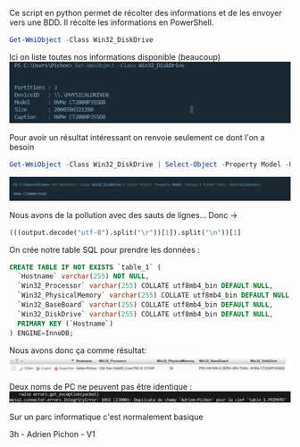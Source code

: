 Ce script en python permet de récolter des informations et de les envoyer vers une BDD. Il récolte les informations en PowerShell.

```powershell
Get-WmiObject -Class Win32_DiskDrive
```
Ici on liste toutes nos informations disponible (beaucoup)
![](https://raw.githubusercontent.com/pitch2/Agent.py/base/PsAgent-20240702221335274.webp)

Pour avoir un résultat intéressant on renvoie seulement ce dont l'on a besoin
```powershell
Get-WmiObject -Class Win32_DiskDrive | Select-Object -Property Model -Unique | Format-Table -HideTableHeaders
```
![](https://raw.githubusercontent.com/pitch2/Agent.py/base/PsAgent-20240702221413698.webp)

Nous avons de la pollution avec des sauts de lignes... Donc ->
```python
(((output.decode("utf-8").split("\r"))[1]).split("\n"))[1]
```


On crée notre table SQL pour prendre les données : 
```sql
CREATE TABLE IF NOT EXISTS `table_1` (
  `Hostname` varchar(255) NOT NULL,
  `Win32_Processor` varchar(255) COLLATE utf8mb4_bin DEFAULT NULL,
  `Win32_PhysicalMemory` varchar(255) COLLATE utf8mb4_bin DEFAULT NULL,
  `Win32_BaseBoard` varchar(255) COLLATE utf8mb4_bin DEFAULT NULL,
  `Win32_DiskDrive` varchar(255) COLLATE utf8mb4_bin DEFAULT NULL,
  PRIMARY KEY (`Hostname`)
) ENGINE=InnoDB;
```

Nous avons donc ça comme résultat:
![](https://raw.githubusercontent.com/pitch2/Agent.py/base/PsAgent-20240702224846587.webp)

Deux noms de PC ne peuvent pas être identique : 
![](https://raw.githubusercontent.com/pitch2/Agent.py/base/PsAgent-20240702224955420.webp)

Sur un parc informatique c'est normalement basique



3h - Adrien Pichon - V1
